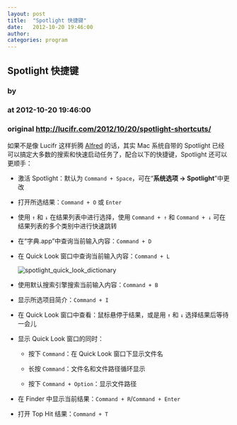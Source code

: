 ```yaml
---
layout: post
title:  "Spotlight 快捷键"
date:   2012-10-20 19:46:00
author: 
categories: program
---
```


## Spotlight 快捷键
### by 
### at 2012-10-20 19:46:00
### original <http://lucifr.com/2012/10/20/spotlight-shortcuts/>

<p>如果不是像 Lucifr 这样折腾 <a href="http://lucifr.com/tags/alfred">Alfred</a> 的话，其实 Mac 系统自带的 Spotlight 已经可以搞定大多数的搜索和快速启动任务了，配合以下的快捷键，Spotlight 还可以更顺手：</p>

<ul>
<li><p>激活 Spotlight：默认为 <code>Command + Space</code>，可在“<strong>系统选项 -&gt; Spotlight</strong>”中更改</p></li>
<li><p>打开所选结果：<code>Command + O</code> 或 <code>Enter</code></p></li>
<li><p>使用 <code>↑</code> 和 <code>↓</code> 在结果列表中进行选择，使用 <code>Command + ↑</code> 和 <code>Command + ↓</code> 可在结果列表的多个类别中进行快速跳转</p></li>
<li><p>在“字典.app”中查询当前输入内容：<code>Command + D</code></p></li>
<li><p>在 Quick Look 窗口中查询当前输入内容：<code>Command + L</code></p>

<p><img src="http://cdn.lucifr.com/uploads/spotlight_quick_look_dictionary.png" alt="spotlight_quick_look_dictionary"></p></li>
<li><p>使用默认搜索引擎搜索当前输入内容：<code>Command + B</code></p></li>
<li><p>显示所选项目简介：<code>Command + I</code></p></li>
<li><p>在 Quick Look 窗口中查看：鼠标悬停于结果，或是用 <code>↑</code> 和 <code>↓</code> 选择结果后等待一会儿</p></li>
<li><p>显示 Quick Look 窗口的同时：</p>

<ul>
<li><p>按下 <code>Command</code>：在 Quick Look 窗口下显示文件名</p></li>
<li><p>长按 <code>Command</code>：文件名和文件路径循环显示</p></li>
<li><p>按下 <code>Command + Option</code>：显示文件路径</p></li>
</ul>
</li>
<li><p>在 Finder 中显示当前结果：<code>Command + R</code>/<code>Command + Enter</code></p></li>
<li><p>打开 Top Hit 结果：<code>Command + T</code></p></li>
</ul>